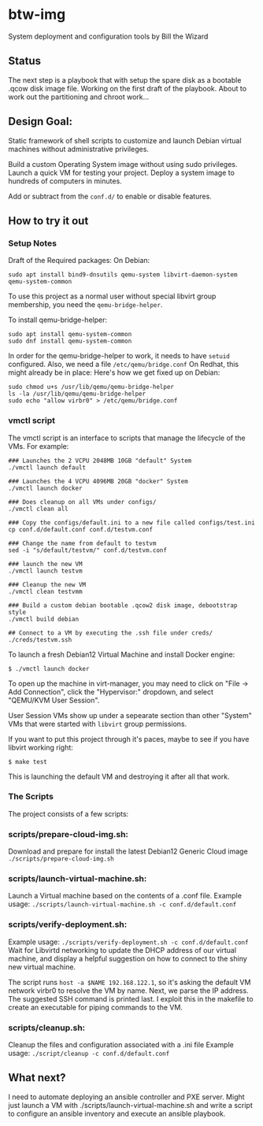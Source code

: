 # btw-img
System deployment and configuration tools by Bill the Wizard

## Status
The next step is a playbook that with setup the spare disk
as a bootable .qcow disk image file. Working on the first draft of
the playbook. About to work out the partitioning and chroot work...

## Design Goal:
Static framework of shell scripts to customize and launch Debian 
virtual machines without administrative privileges.

Build a custom Operating System image without using sudo
privileges. Launch a quick VM for testing your project.
Deploy a system image to hundreds of computers in minutes.

Add or subtract from the `conf.d/` to enable or disable features.

## How to try it out

### Setup Notes
Draft of the Required packages:
On Debian:
```
sudo apt install bind9-dnsutils qemu-system libvirt-daemon-system qemu-system-common
```

To use this project as a normal user without special libvirt group
membership, you need the `qemu-bridge-helper`.

To install qemu-bridge-helper:
```
sudo apt install qemu-system-common
sudo dnf install qemu-system-common
```

In order for the qemu-bridge-helper to work, it needs to have `setuid`
configured. Also, we need a file `/etc/qemu/bridge.conf` On Redhat, this might already be in place:
Here's how we get fixed up on Debian:
```
sudo chmod u+s /usr/lib/qemu/qemu-bridge-helper
ls -la /usr/lib/qemu/qemu-bridge-helper
sudo echo "allow virbr0" > /etc/qemu/bridge.conf
```

### vmctl script
The vmctl script is an interface to scripts that manage the lifecycle of the VMs. 
For example:
```
### Launches the 2 VCPU 2048MB 10GB "default" System
./vmctl launch default

### Launches the 4 VCPU 4096MB 20GB "docker" System
./vmctl launch docker

### Does cleanup on all VMs under configs/
./vmctl clean all

### Copy the configs/default.ini to a new file called configs/test.ini
cp conf.d/default.conf conf.d/testvm.conf

### Change the name from default to testvm
sed -i "s/default/testvm/" conf.d/testvm.conf

### launch the new VM
./vmctl launch testvm

### Cleanup the new VM
./vmctl clean testvmm

### Build a custom debian bootable .qcow2 disk image, debootstrap style
./vmctl build debian

## Connect to a VM by executing the .ssh file under creds/
./creds/testvm.ssh
```


To launch a fresh Debian12 Virtual Machine and install Docker engine:
```
$ ./vmctl launch docker
```

To open up the machine in virt-manager, you may need to click on 
"File -> Add Connection", click the "Hypervisor:" dropdown, and select 
"QEMU/KVM User Session".

User Session VMs show up under a sepearate section than other "System" VMs
that were started with `libvirt` group permissions.

If you want to put this project through it's paces, maybe to
see if you have libvirt working right:
```
$ make test
```
This is launching the default VM and destroying it after all that work.

### The Scripts
The project consists of a few scripts:
### scripts/prepare-cloud-img.sh: 
Download and prepare for install the latest Debian12 Generic Cloud image
`./scripts/prepare-cloud-img.sh`

### scripts/launch-virtual-machine.sh: 
Launch a Virtual machine based on the contents of a .conf file.
Example usage:
`./scripts/launch-virtual-machine.sh -c conf.d/default.conf`

### scripts/verify-deployment.sh:
Example usage:
`./scripts/verify-deployment.sh -c conf.d/default.conf`
Wait for Libvirtd networking to update the DHCP address of our virtual machine,
and display a helpful suggestion on how to connect to the shiny new virtual machine.

The script runs `host -a $NAME 192.168.122.1`, so it's asking the default VM network virbr0 to resolve the VM by name. Next,
we parse the IP address. The suggested SSH command is printed last. I exploit this in the makefile to create an executable for
piping commands to the VM.

### scripts/cleanup.sh: 
Cleanup the files and configuration associated with a .ini file
Example usage:
`./script/cleanup -c conf.d/default.conf`

## What next?
I need to automate deploying an ansible controller and PXE server.
Might just launch a VM with ./scripts/launch-virtual-machine.sh
and write a script to configure an ansible inventory and execute an
ansible playbook.
